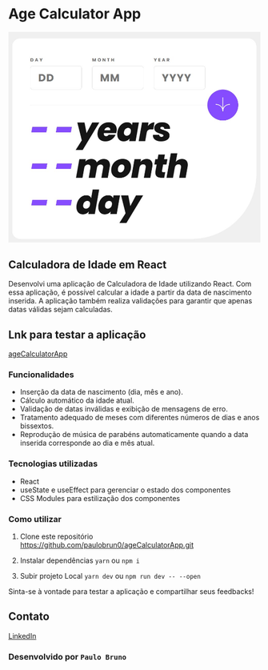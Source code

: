 # Age Calculator App

<img src="/wallpaper.jpeg" alt="wallpaper do projeto Age Calculator App" />

## Calculadora de Idade em React

Desenvolvi uma aplicação de Calculadora de Idade utilizando React. Com essa aplicação, é possível calcular a idade a partir da data de nascimento inserida. A aplicação também realiza validações para garantir que apenas datas válidas sejam calculadas.

## Lnk para testar a aplicação

[ageCalculatorApp](https://paulobrun0.github.io/ageCalculatorApp/)

### Funcionalidades

- Inserção da data de nascimento (dia, mês e ano).
- Cálculo automático da idade atual.
- Validação de datas inválidas e exibição de mensagens de erro.
- Tratamento adequado de meses com diferentes números de dias e anos bissextos.
- Reprodução de música de parabéns automaticamente quando a data inserida corresponde ao dia e mês atual.

### Tecnologias utilizadas

- React
- useState e useEffect para gerenciar o estado dos componentes
- CSS Modules para estilização dos componentes

### Como utilizar

1. Clone este repositório https://github.com/paulobrun0/ageCalculatorApp.git

2. Instalar dependências
   `yarn` ou `npm i`

3. Subir projeto Local
   `yarn dev` ou `npm run dev -- --open`

Sinta-se à vontade para testar a aplicação e compartilhar seus feedbacks!

## Contato

[LinkedIn](https://www.linkedin.com/in/paulobrun0/)

### Desenvolvido por `Paulo Bruno`

